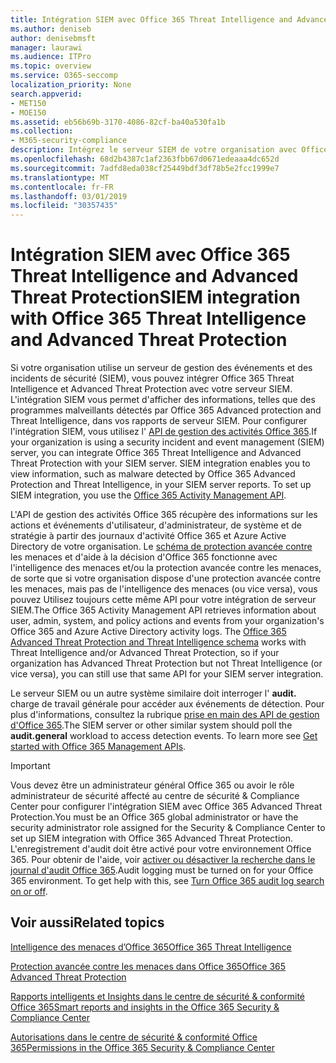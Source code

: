 ```yaml
---
title: Intégration SIEM avec Office 365 Threat Intelligence and Advanced Threat Protection
ms.author: deniseb
author: denisebmsft
manager: laurawi
ms.audience: ITPro
ms.topic: overview
ms.service: O365-seccomp
localization_priority: None
search.appverid:
- MET150
- MOE150
ms.assetid: eb56b69b-3170-4086-82cf-ba40a530fa1b
ms.collection:
- M365-security-compliance
description: Intégrez le serveur SIEM de votre organisation avec Office 365 Threat Intelligence et Advanced Threat Protection avec l'API de gestion des activités Office 365.
ms.openlocfilehash: 68d2b4387c1af2363fbb67d0671edeaaa4dc652d
ms.sourcegitcommit: 7adfd8eda038cf25449bdf3df78b5e2fcc1999e7
ms.translationtype: MT
ms.contentlocale: fr-FR
ms.lasthandoff: 03/01/2019
ms.locfileid: "30357435"
---
```

# <a name="siem-integration-with-office-365-threat-intelligence-and-advanced-threat-protection"></a><span data-ttu-id="a00ac-103">Intégration SIEM avec Office 365 Threat Intelligence and Advanced Threat Protection</span><span class="sxs-lookup"><span data-stu-id="a00ac-103">SIEM integration with Office 365 Threat Intelligence and Advanced Threat Protection</span></span>

<span data-ttu-id="a00ac-p101">Si votre organisation utilise un serveur de gestion des événements et des incidents de sécurité (SIEM), vous pouvez intégrer Office 365 Threat Intelligence et Advanced Threat Protection avec votre serveur SIEM. L'intégration SIEM vous permet d'afficher des informations, telles que des programmes malveillants détectés par Office 365 Advanced protection and Threat Intelligence, dans vos rapports de serveur SIEM. Pour configurer l'intégration SIEM, vous utilisez l' [API de gestion des activités Office 365](https://docs.microsoft.com/office/office-365-management-api/office-365-management-activity-api-reference).</span><span class="sxs-lookup"><span data-stu-id="a00ac-p101">If your organization is using a security incident and event management (SIEM) server, you can integrate Office 365 Threat Intelligence and Advanced Threat Protection with your SIEM server. SIEM integration enables you to view information, such as malware detected by Office 365 Advanced Protection and Threat Intelligence, in your SIEM server reports. To set up SIEM integration, you use the [Office 365 Activity Management API](https://docs.microsoft.com/office/office-365-management-api/office-365-management-activity-api-reference).</span></span> 

<span data-ttu-id="a00ac-p102">L'API de gestion des activités Office 365 récupère des informations sur les actions et événements d'utilisateur, d'administrateur, de système et de stratégie à partir des journaux d'activité Office 365 et Azure Active Directory de votre organisation. Le [schéma de protection avancée contre](https://docs.microsoft.com/office/office-365-management-api/office-365-management-activity-api-schema#office-365-advanced-threat-protection-and-threat-intelligence-schema) les menaces et d'aide à la décision d'Office 365 fonctionne avec l'intelligence des menaces et/ou la protection avancée contre les menaces, de sorte que si votre organisation dispose d'une protection avancée contre les menaces, mais pas de l'intelligence des menaces (ou vice versa), vous pouvez Utilisez toujours cette même API pour votre intégration de serveur SIEM.</span><span class="sxs-lookup"><span data-stu-id="a00ac-p102">The Office 365 Activity Management API retrieves information about user, admin, system, and policy actions and events from your organization's Office 365 and Azure Active Directory activity logs. The [Office 365 Advanced Threat Protection and Threat Intelligence schema](https://docs.microsoft.com/office/office-365-management-api/office-365-management-activity-api-schema#office-365-advanced-threat-protection-and-threat-intelligence-schema) works with Threat Intelligence and/or Advanced Threat Protection, so if your organization has Advanced Threat Protection but not Threat Intelligence (or vice versa), you can still use that same API for your SIEM server integration.</span></span> 

<span data-ttu-id="a00ac-p103">Le serveur SIEM ou un autre système similaire doit interroger l' **audit.** charge de travail générale pour accéder aux événements de détection. Pour plus d'informations, consultez la rubrique [prise en main des API de gestion d'Office 365](https://docs.microsoft.com/office/office-365-management-api/get-started-with-office-365-management-apis).</span><span class="sxs-lookup"><span data-stu-id="a00ac-p103">The SIEM server or other similar system should poll the **audit.general** workload to access detection events. To learn more see [Get started with Office 365 Management APIs](https://docs.microsoft.com/office/office-365-management-api/get-started-with-office-365-management-apis).</span></span> 

> [!IMPORTANT]
> <span data-ttu-id="a00ac-111">Vous devez être un administrateur général Office 365 ou avoir le rôle administrateur de sécurité affecté au centre de sécurité & Compliance Center pour configurer l'intégration SIEM avec Office 365 Advanced Threat Protection.</span><span class="sxs-lookup"><span data-stu-id="a00ac-111">You must be an Office 365 global administrator or have the security administrator role assigned for the Security & Compliance Center to set up SIEM integration with Office 365 Advanced Threat Protection.</span></span><br/><span data-ttu-id="a00ac-p104">L'enregistrement d'audit doit être activé pour votre environnement Office 365. Pour obtenir de l'aide, voir [activer ou désactiver la recherche dans le journal d'audit Office 365](turn-audit-log-search-on-or-off.md).</span><span class="sxs-lookup"><span data-stu-id="a00ac-p104">Audit logging must be turned on for your Office 365 environment. To get help with this, see [Turn Office 365 audit log search on or off](turn-audit-log-search-on-or-off.md).</span></span>

## <a name="related-topics"></a><span data-ttu-id="a00ac-114">Voir aussi</span><span class="sxs-lookup"><span data-stu-id="a00ac-114">Related topics</span></span>

[<span data-ttu-id="a00ac-115">Intelligence des menaces d’Office 365</span><span class="sxs-lookup"><span data-stu-id="a00ac-115">Office 365 Threat Intelligence</span></span>](office-365-ti.md)

[<span data-ttu-id="a00ac-116">Protection avancée contre les menaces dans Office 365</span><span class="sxs-lookup"><span data-stu-id="a00ac-116">Office 365 Advanced Threat Protection</span></span>](office-365-atp.md)

[<span data-ttu-id="a00ac-117">Rapports intelligents et Insights dans le centre de sécurité &amp; conformité Office 365</span><span class="sxs-lookup"><span data-stu-id="a00ac-117">Smart reports and insights in the Office 365 Security &amp; Compliance Center</span></span>](reports-and-insights-in-security-and-compliance.md)
  
[<span data-ttu-id="a00ac-118">Autorisations dans le centre de sécurité &amp; conformité Office 365</span><span class="sxs-lookup"><span data-stu-id="a00ac-118">Permissions in the Office 365 Security &amp; Compliance Center</span></span>](permissions-in-the-security-and-compliance-center.md)
  

